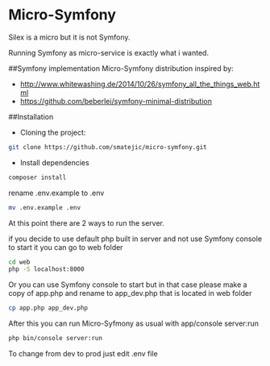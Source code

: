 # Micro-Symfony

Silex is a micro but it is not Symfony.

Running Symfony as micro-service is exactly what i wanted.

##Symfony implementation
Micro-Symfony distribution inspired by:
- http://www.whitewashing.de/2014/10/26/symfony_all_the_things_web.html
- https://github.com/beberlei/symfony-minimal-distribution

##Installation

- Cloning the project:
```bash
git clone https://github.com/smatejic/micro-symfony.git
```
- Install dependencies
```bash
composer install
```

rename .env.example to .env
```bash
mv .env.example .env
```
At this point there are 2 ways to run the server.

if you decide to use default php built in server and not use Symfony console to start it you can go to web folder
```bash
cd web
php -S localhost:8000
```

Or you can use Symfony console to start but in that case please make a copy of app.php and rename to app_dev.php
that is located in web folder

```bash
cp app.php app_dev.php
```
After this you can run Micro-Syfmony as usual with app/console server:run
```bash
php bin/console server:run
```
To change from dev to prod just edit .env file 

